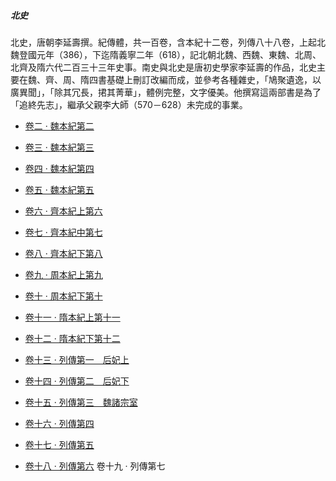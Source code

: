

##### 北史
北史，唐朝李延壽撰。紀傳體，共一百卷，含本紀十二卷，列傳八十八卷，上起北魏登國元年（386），下迄隋義寧二年（618），記北朝北魏、西魏、東魏、北周、北齊及隋六代二百三十三年史事。南史與北史是唐初史學家李延壽的作品，北史主要在魏、齊、周、隋四書基礎上刪訂改編而成，並參考各種雜史，「鳩聚遺逸，以廣異聞」，「除其冗長，捃其菁華」，體例完整，文字優美。他撰寫這兩部書是為了「追終先志」，繼承父親李大師（570－628）未完成的事業。

* [卷二 ‧ 魏本紀第二](002.md)

* [卷三 ‧ 魏本紀第三](003.md)

* [卷四 ‧ 魏本紀第四](004.md)

* [卷五 ‧ 魏本紀第五](005.md)

* [卷六 ‧ 齊本紀上第六](006.md)

* [卷七 ‧ 齊本紀中第七](007.md)

* [卷八 ‧ 齊本紀下第八](008.md)

* [卷九 ‧ 周本紀上第九](009.md)

* [卷十 ‧ 周本紀下第十](010.md)

* [卷十一 ‧ 隋本紀上第十一](011.md)

* [卷十二 ‧ 隋本紀下第十二](012.md)

* [卷十三 ‧ 列傳第一　后妃上](013.md)

* [卷十四 ‧ 列傳第二　后妃下](014.md)

* [卷十五 ‧ 列傳第三　魏諸宗室](015.md)

* [卷十六 ‧ 列傳第四](016.md)

* [卷十七 ‧ 列傳第五](017.md)

* [卷十八 ‧ 列傳第六](018.md)
卷十九 ‧ 列傳第七

